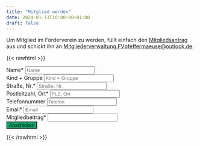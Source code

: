 ```yaml
---
title: "Mitglied werden"
date: 2024-01-13T10:00:00+01:00
draft: false
---
```


Um Mitglied im Förderverein zu werden, füllt einfach den [Mitgliedsantrag](20220405_Mitgliedsantrag.pdf)
aus und schickt ihn an [Mitgliederverwaltung.FVpfeffermaeuse@outlook.de](mailto:Mitgliederverwaltung.FVpfeffermaeuse@outlook.de).

{{< rawhtml >}}
<form action="https://submit-form.com/CVtYg5Jj1">
    <label for="name">Name*</label>
        <input type="text" id="name" name="Name" placeholder="Name" required/>
    <br><label for="kind">Kind + Gruppe</label>
        <input type="text" id="kind" name="Kind" placeholder="Kind + Gruppe" />
    <br><label for="street">Straße, Nr.*</label>
        <input type="text" id="street" name="Straße" placeholder="Straße, Nr." required />  
    <br><label for="zip">Postleitzahl, Ort*</label>
        <input type="text" id="zip" name="PLZ" placeholder="PLZ, Ort" required /> 
    <br><label for="phone">Telefonnummer</label>
        <input type="text" id="phone" name="Telefonnummer" placeholder="Telefon" />  
    <br><label for="email">Email*</label>
        <input type="email" id="email" name="Email" placeholder="Email" required />
    <br><label for="beitrag">Mitgliedbeitrag*</label>
        <input type="number" id="beitrag" name="Beitrag" min="12">
    <br><button type="submit" style="background-color: #04AA6D;padding: 0 5px 0 5px;">Abschicken</button>
</form>
{{< /rawhtml >}}
